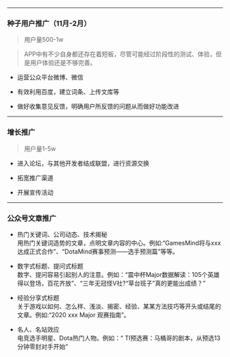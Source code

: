 <!DOCTYPE html>
<html>

<head>
  <meta charset="utf-8">
  <meta name="viewport" content="width=device-width, initial-scale=1.0">
  <title>推广</title>
  <link rel="stylesheet" href="https://stackedit.io/style.css" />
</head>

<body class="stackedit">
  <div class="stackedit__html"><hr>
<h3 id="种子用户推广（11月-2月）">种子用户推广（11月-2月）</h3>
<blockquote>
<p>用户量500-1w</p>
</blockquote>
<blockquote>
<p>APP中有不少自身都还存在着短板，尽管可能经过阶段性的测试、体验，但是用户体验还是不够完善。</p>
</blockquote>
<ul>
<li>
<p>运营公众平台微博、微信</p>
</li>
<li>
<p>有效利用百度，建立词条、上传文库等</p>
</li>
<li>
<p>做好收集意见反馈，明确用户所反馈的问题从而做好功能改进</p>
</li>
</ul>
<hr>
<h3 id="增长推广">增长推广</h3>
<blockquote>
<p>用户量1-5w</p>
</blockquote>
<ul>
<li>
<p>进入论坛，与其他开发者结成联盟，进行资源交换</p>
</li>
<li>
<p>拓宽推广渠道</p>
</li>
<li>
<p>开展宣传活动</p>
</li>
</ul>
<hr>
<h3 id="公众号文章推广">公众号文章推广</h3>
<ul>
<li>
<p>热门关键词、公司动态、技术揭秘<br>
用热门关键词造势的文章，点明文章内容的中心。例如:“GamesMind将与xxx达成正式合作”、“DotaMind赛事预测——选手预测篇”等等。</p>
</li>
<li>
<p>数字式标题、提问式标题<br>
数字、提问容易引起别人的注意。例如：“震中杯Major数据解读：105个英雄得以登场，百花齐放”、“三年无冠怪V社?“草台班子”真的更能出成绩？”</p>
</li>
<li>
<p>经验分享式标题<br>
关于游戏以如何、怎么样、浅淡、揭密、经验、某某方法技巧等开头或结尾的文章。例如:“2020 xxx Major 观赛指南”。</p>
</li>
<li>
<p>名人、名站效应<br>
电竞选手明星、Dota热门人物。例如：“ TI预选赛：马桶哥的剧本，从预选13分钟零封对手开始”</p>
</li>
</ul>
</div>
</body>

</html>

